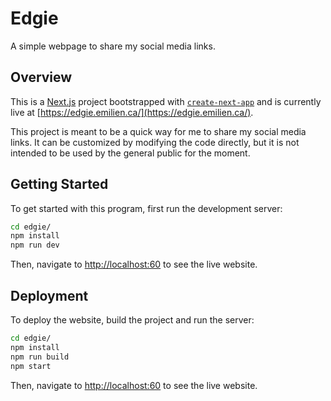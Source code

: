 # Edgie

A simple webpage to share my social media links.

## Overview

This is a [Next.js](https://nextjs.org/) project bootstrapped with [`create-next-app`](https://github.com/vercel/next.js/tree/canary/packages/create-next-app) and is currently live at [https://edgie.emilien.ca/](https://edgie.emilien.ca/).

This project is meant to be a quick way for me to share my social media links. It can be customized by modifying the code directly, but it is not intended to be used by the general public for the moment.

## Getting Started

To get started with this program, first run the development server:

```bash
cd edgie/
npm install
npm run dev
```

Then, navigate to [http://localhost:60](http://localhost:60) to see the live website.

## Deployment

To deploy the website, build the project and run the server:

```bash
cd edgie/
npm install
npm run build
npm start
```

Then, navigate to [http://localhost:60](http://localhost:60) to see the live website.
